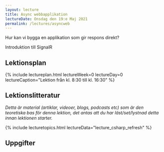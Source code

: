 ```yaml
---
layout: lecture
title: Async webbapplikation
lectureDate: Onsdag den 19:e Maj 2021
permalink: /lectures/asyncweb
---
```


Hur kan vi bygga en applikation som gir respons direkt?

Introduktion till SignalR

## Lektionsplan

{% include lectureplan.html lectureWeek=0 lectureDay=0 lectureCaption="Lektion från kl. 8:30 till kl. 16:30" %}

## Lektionslitteratur
*Detta är material (artiklar, videoer, blogs, podcasts etc) som är den teoretiska bas för denna lektion, det antas att du har läst/set/lystnad detta innan lektionen starter.*

{% include lecturetopics.html lectureData="lecture_csharp_refresh" %}

## Uppgifter
